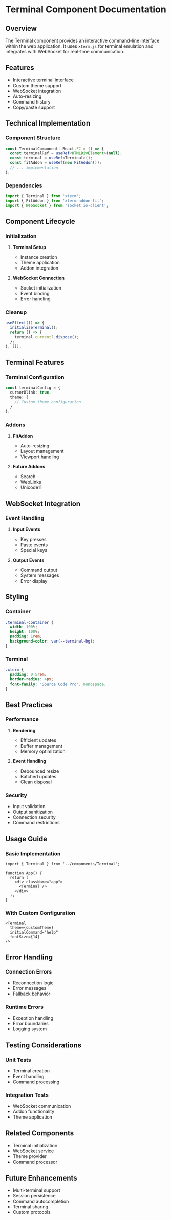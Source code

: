 # Terminal Component Documentation

## Overview
The Terminal component provides an interactive command-line interface within the web application. It uses `xterm.js` for terminal emulation and integrates with WebSocket for real-time communication.

## Features
- Interactive terminal interface
- Custom theme support
- WebSocket integration
- Auto-resizing
- Command history
- Copy/paste support

## Technical Implementation

### Component Structure
```typescript
const TerminalComponent: React.FC = () => {
  const terminalRef = useRef<HTMLDivElement>(null);
  const terminal = useRef<Terminal>();
  const fitAddon = useRef(new FitAddon());
  // ... implementation
};
```

### Dependencies
```typescript
import { Terminal } from 'xterm';
import { FitAddon } from 'xterm-addon-fit';
import { WebSocket } from 'socket.io-client';
```

## Component Lifecycle

### Initialization
1. **Terminal Setup**
   - Instance creation
   - Theme application
   - Addon integration

2. **WebSocket Connection**
   - Socket initialization
   - Event binding
   - Error handling

### Cleanup
```typescript
useEffect(() => {
  initializeTerminal();
  return () => {
    terminal.current?.dispose();
  };
}, []);
```

## Terminal Features

### Terminal Configuration
```typescript
const terminalConfig = {
  cursorBlink: true,
  theme: {
    // Custom theme configuration
  }
};
```

### Addons
1. **FitAddon**
   - Auto-resizing
   - Layout management
   - Viewport handling

2. **Future Addons**
   - Search
   - WebLinks
   - Unicode11

## WebSocket Integration

### Event Handling
1. **Input Events**
   - Key presses
   - Paste events
   - Special keys

2. **Output Events**
   - Command output
   - System messages
   - Error display

## Styling

### Container
```css
.terminal-container {
  width: 100%;
  height: 100%;
  padding: 1rem;
  background-color: var(--terminal-bg);
}
```

### Terminal
```css
.xterm {
  padding: 0.5rem;
  border-radius: 4px;
  font-family: 'Source Code Pro', monospace;
}
```

## Best Practices

### Performance
1. **Rendering**
   - Efficient updates
   - Buffer management
   - Memory optimization

2. **Event Handling**
   - Debounced resize
   - Batched updates
   - Clean disposal

### Security
- Input validation
- Output sanitization
- Connection security
- Command restrictions

## Usage Guide

### Basic Implementation
```tsx
import { Terminal } from '../components/Terminal';

function App() {
  return (
    <div className="app">
      <Terminal />
    </div>
  );
}
```

### With Custom Configuration
```tsx
<Terminal
  theme={customTheme}
  initialCommand="help"
  fontSize={14}
/>
```

## Error Handling

### Connection Errors
- Reconnection logic
- Error messages
- Fallback behavior

### Runtime Errors
- Exception handling
- Error boundaries
- Logging system

## Testing Considerations

### Unit Tests
- Terminal creation
- Event handling
- Command processing

### Integration Tests
- WebSocket communication
- Addon functionality
- Theme application

## Related Components
- Terminal initialization
- WebSocket service
- Theme provider
- Command processor

## Future Enhancements
- Multi-terminal support
- Session persistence
- Command autocompletion
- Terminal sharing
- Custom protocols
